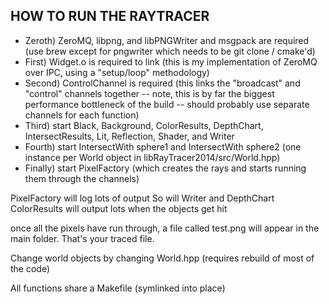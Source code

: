 ## HOW TO RUN THE RAYTRACER
* Zeroth) ZeroMQ, libpng, and libPNGWriter and msgpack are required (use brew except for pngwriter which needs to be git clone / cmake'd)
* First) Widget.o is required to link (this is my implementation of ZeroMQ over IPC, using a "setup/loop" methodology)
* Second) ControlChannel is required (this links the "broadcast" and "control" channels together -- note, this is by far the biggest performance bottleneck of the build -- should probably use separate channels for each function)
* Third) start Black, Background, ColorResults, DepthChart, IntersectResults, Lit, Reflection, Shader, and Writer
* Fourth) start IntersectWith sphere1 and IntersectWith sphere2 (one instance per World object in libRayTracer2014/src/World.hpp)
* Finally) start PixelFactory (which creates the rays and starts running them through the channels)

PixelFactory will log lots of output
So will Writer and DepthChart
ColorResults will output lots when the objects get hit

once all the pixels have run through, a file called test.png will appear in the main folder. That's your traced file.

Change world objects by changing World.hpp (requires rebuild of most of the code)

All functions share a Makefile (symlinked into place)
